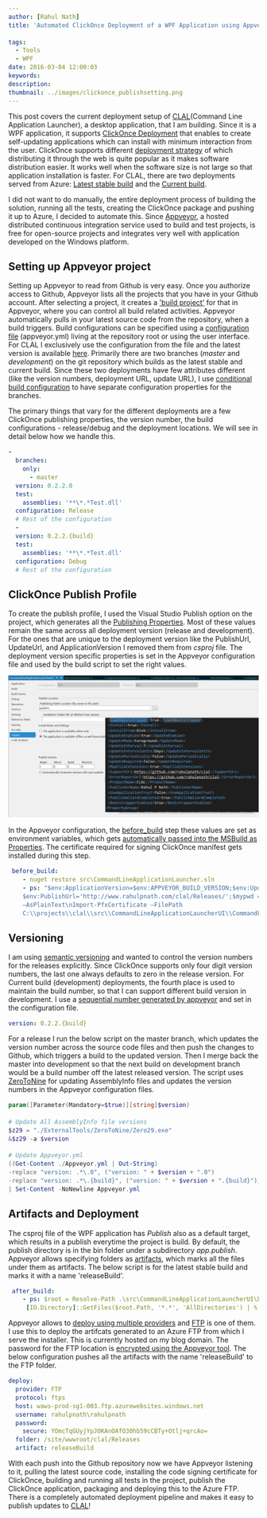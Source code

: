 ```yaml
---
author: [Rahul Nath]
title: 'Automated ClickOnce Deployment of a WPF Application using Appveyor'
  
tags:
  - Tools
  - WPF
date: 2016-03-04 12:00:03
keywords:
description:
thumbnail: ../images/clickonce_publishsetting.png
---
```


This post covers the current deployment setup of [CLAL](https://github.com/rahulpnath/clal)(Command Line Application Launcher), a desktop application, that I am building. Since it is a WPF application, it supports [ClickOnce Deployment](https://msdn.microsoft.com/en-us/library/t71a733d.aspx) that enables to create self-updating applications which can install with minimum interaction from the user. ClickOnce supports different [deployment strategy](https://msdn.microsoft.com/en-us/library/71baz9ah.aspx) of which distributing it through the web is quite popular as it makes software distribution easier. It works well when the software size is not large so that application installation is faster. For CLAL, there are two deployments served from Azure: [Latest stable build](http://www.rahulpnath.com/clal/Releases/commandlineapplicationlauncherui.application) and the [Current build](http://www.rahulpnath.com/clal/Latest/commandlineapplicationlauncherui.application).

I did not want to do manually, the entire deployment process of building the solution, running all the tests, creating the ClickOnce package and pushing it up to Azure, I decided to automate this. Since [Appveyor](https://www.appveyor.com/), a hosted distributed continuous integration service used to build and test projects, is free for open-source projects and integrates very well with application developed on the Windows platform.

## Setting up Appveyor project

Setting up Appveyor to read from Github is very easy. Once you authorize access to Github, Appveyor lists all the projects that you have in your Github account. After selecting a project, it creates a ['build project'](https://ci.appveyor.com/project/rahulpnath/clal) for that in Appveyor, where you can control all build related activities. Appveyor automatically pulls in your latest source code from the repository, when a build triggers. Build configurations can be specified using a [configuration file](https://www.appveyor.com/docs/appveyor-yml) (appveyor.yml) living at the repository root or using the user interface. For CLAL I exclusively use the configuration from the file and the latest version is available [here](https://github.com/rahulpnath/clal/blob/master/appveyor.yml).
Primarily there are two branches (_master_ and _development_) on the git repository which builds as the latest stable and current build. Since these two deployments have few attributes different (like the version numbers, deployment URL, update URL), I use [conditional build configuration](https://www.appveyor.com/docs/branches#conditional-build-configuration) to have separate configuration properties for the branches.

The primary things that vary for the different deployments are a few ClickOnce publishing properties, the version number, the build configurations - release/debug and the deployment locations. We will see in detail below how we handle this.

```yaml
-
  branches:
    only:
      - master
  version: 0.2.2.0
  test:
    assemblies: '**\*.*Test.dll'
  configuration: Release
  # Rest of the configuration
  -
  version: 0.2.2.{build}
  test:
    assemblies: '**\*.*Test.dll'
  configuration: Debug
  # Rest of the configuration
```

## ClickOnce Publish Profile

To create the publish profile, I used the Visual Studio Publish option on the project, which generates all the [Publishing Properties](https://msdn.microsoft.com/en-us/library/ms165431.aspx#Anchor_2). Most of these values remain the same across all deployment version (release and development). For the ones that are unique to the deployment version like the PublishUrl, UpdateUrl, and ApplicationVersion I removed them from _csproj_ file. The deployment version specific properties is set in the Appveyor configuration file and used by the build script to set the right values.

<img class="center" alt="ClickOnce publish settings" src="../images/clickonce_publishsetting.png" />

In the Appveyor configuration, the [before_build](https://www.appveyor.com/docs/build-configuration#script-blocks-in-build-configuration) step these values are set as environment variables, which gets [automatically passed into the MSBuild as Properties](http://help.appveyor.com/discussions/questions/980-custom-msbuild-property). The certificate required for signing ClickOnce manifest gets installed during this step.

```yaml
 before_build:
    - nuget restore src\CommandLineApplicationLauncher.sln
    - ps: "$env:ApplicationVersion=$env:APPVEYOR_BUILD_VERSION;$env:UpdateUrl='http://www.rahulpnath.com/clal/Releases/';
    $env:PublishUrl='http://www.rahulpnath.com/clal/Releases/';$mypwd = ConvertTo-SecureString -String \"/(Z&rbrFG){p/6W@8xZvg\" -Force
    –AsPlainText\nImport-PfxCertificate –FilePath
    C:\\projects\\clal\\src\\CommandLineApplicationLauncherUI\\CommandLineApplicationLauncherUI_TemporaryKey.pfx cert:\\currentuser\\my -Password $mypwd"
```

## Versioning

I am using [semantic versioning](http://semver.org/) and wanted to control the version numbers for the releases explicitly. Since ClickOnce supports only four digit version numbers, the last one always defaults to zero in the release version. For Current build (development) deployments, the fourth place is used to maintain the build number, so that I can support different build version in development. I use a [sequential number generated by appveyor](https://www.appveyor.com/docs/build-configuration#build-versioning) and set in the configuration file.

```yaml
version: 0.2.2.{build}
```

For a release I run the below script on the master branch, which updates the version number across the source code files and then push the changes to Github, which triggers a build to the updated version. Then I merge back the master into development so that the next build on development branch would be a build number off the latest released version. The script uses [ZeroToNine](https://github.com/ploeh/ZeroToNine) for updating AssemblyInfo files and updates the version numbers in the Appveyor configuration files.

```powershell
param([Parameter(Mandatory=$true)][string]$version)

# Update All AssemblyInfo file versions
$z29 = "./ExternalTools/ZeroToNine/Zero29.exe"
&$z29 -a $version

# Update Appveyor.yml
((Get-Content ./Appveyor.yml | Out-String)
-replace "version: .*\.0", ("version: " + $version + ".0")
-replace "version: .*\.{build}", ("version: " + $version + ".{build}")).Trim("`r`n")
| Set-Content -NoNewline Appveyor.yml
```

## Artifacts and Deployment

The csproj file of the WPF application has _Publish_ also as a default target, which results in a publish everytime the project is build. By default, the publish directory is in the bin folder under a subdirectory _app.publish_. Appveyor allows specifying folders as [artifacts](https://www.appveyor.com/docs/packaging-artifacts), which marks all the files under them as artifacts. The below script is for the latest stable build and marks it with a name 'releaseBuild'.

```yaml
 after_build:
    - ps: $root = Resolve-Path .\src\CommandLineApplicationLauncherUI\bin\Release\app.publish;
     [IO.Directory]::GetFiles($root.Path, '*.*', 'AllDirectories') | % { Push-AppveyorArtifact $_ -FileName $_.Substring($root.Path.Length + 1) -DeploymentName releaseBuild }
```

Appveyor allows to [deploy using multiple providers](https://www.appveyor.com/docs/deployment) and [FTP](https://www.appveyor.com/docs/deployment/ftp) is one of them. I use this to deploy the artifcats generated to an Azure FTP from which I serve the installer. This is currently hosted on my blog domain. The password for the FTP location is [encrypted using the Appveyor tool](https://ci.appveyor.com/tools/encrypt). The below configuration pushes all the artifacts with the name 'releaseBuild' to the FTP folder.

```yaml
deploy:
  provider: FTP
  protocol: ftps
  host: waws-prod-sg1-003.ftp.azurewebsites.windows.net
  username: rahulpnath\rahulpnath
  password:
    secure: YOmcTqGUyjYpJOKAnOAfO30hb59cCBTy+Otlj+qrcAo=
  folder: /site/wwwroot/clal/Releases
  artifact: releaseBuild
```

With each push into the Github repository now we have Appveyor listening to it, pulling the latest source code, installing the code signing certificate for ClickOnce, building and running all tests in the project, publish the ClickOnce application, packaging and deploying this to the Azure FTP. There is a completely automated deployment pipeline and makes it easy to publish updates to [CLAL](https://github.com/rahulpnath/clal)!
